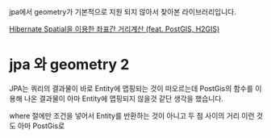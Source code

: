 jpa에서 geometry가 기본적으로 지원 되지 않아서 찾아본 라이브러리입니다.

[Hibernate Spatial을 이용한 좌표간 거리계산 (feat. PostGIS, H2GIS)](https://seongsu.me/skill/hibernate-spatial/)

# jpa 와 geometry 2

JPA는 쿼리의 결과물이 바로 Entity에 맵핑되는 것이 떠오르는데 PostGis의 함수를 이용해 나온 결과물이 아마 Entity에 맵핑되지 않을것 같단 생각을 했습니다.

where 절에만 조건을 넣어서 Entity를 반환하는 것이 아니고 두 점 사이의 거리 이런 것도 아마 PostGis로